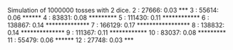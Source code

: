 Simulation of 1000000 tosses with 2 dice.
2 :    27666: 0.03 ***
3 :    55614: 0.06 ******
4 :    83831: 0.08 *********
5 :   111430: 0.11 ************
6 :   138867: 0.14 **************
7 :   166129: 0.17 *****************
8 :   138832: 0.14 **************
9 :   111367: 0.11 ************
10 :    83037: 0.08 *********
11 :    55479: 0.06 ******
12 :    27748: 0.03 ***
